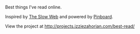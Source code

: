 Best things I've read online.

Inspired by <a href="http://jackcheng.com/the-slow-web">The Slow Web</a> and powered by <a href="https://pinboard.in/">Pinboard</a>.

View the project at http://projects.izziezahorian.com/best-read/
